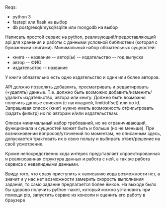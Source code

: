 Reqs:
- python 3
- fastapi или flask на выбор
- db postgresql/mysql/sqlite или mongodb на выбор


Написать простой сервис на python, реализующий/предоставляющий api для хранения и работы с данными условной библиотеки (которая с бумажными книгами).
Минимальный набор обязательных сущностей:
- книга
  -- название
  -- автор(ы)
  -- издательство
  -- год выпуска
- автор
  -- ФИО
- издательство
  -- название

У книги обязательно есть одно издательство и один или более авторов.

API должно позволять добавлять, просматривать и редактировать (+удалять) данные. Т.е. должно быть возможно добавить/изменить/удалить издательство, автора или книгу.
Должно быть возможно получить данные списком (с пагинацией, limit/offset) или по id. Запрашивая список (книг) нужно иметь возможность отфильтровать (задать фильтр) их по авторам и/или издательствам.

Описан минимальный набор требований, но не ограничивающий, функционала и сущностей может быть и больше (но не меньше).
При возникновении вопросов/уточнений по моментам, не описанным здесь, допускается трактовать их в свою пользу и выбирать ответ/решение на своё усмотрение.


Кроме непосредственно кода интерес представляет спроектированная и реализованная структура данных и работа с ней, а так же работа сервиса с невалидными данными.

Ввиду того, что сразу приступить к написанию кода возможности нет, а значит и у нас нет возможности замерить скорость выполнения задания,   то само задание предлагается более ёмкое.
На выходе было бы здорово получить python-пакет, который можно установить при помощи pip, запустить сервис из консоли и оценить его работу в браузере